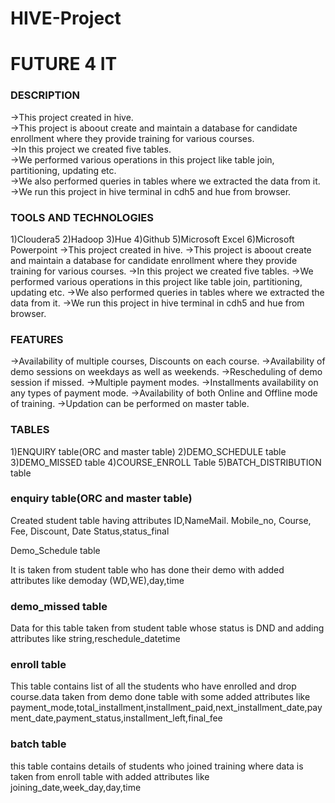 # HIVE-Project
# FUTURE 4 IT

### DESCRIPTION
->This project created in hive. <br> 
->This project is aboout create and maintain a database for candidate enrollment where they provide training for various courses. <br>
->In this project we created five tables. <br>
->We performed various operations in this project like table join, partitioning, updating etc. <br>
->We also performed queries in tables where we extracted the data from it. <br>
->We run this project in hive terminal in cdh5 and hue from browser. <br>

### TOOLS AND TECHNOLOGIES

1)Cloudera5 
2)Hadoop 
3)Hue 
4)Github 
5)Microsoft Excel 
6)Microsoft Powerpoint 
->This project created in hive.  ->This project is aboout create and maintain a database for candidate enrollment where they provide training for various courses.  ->In this project we created five tables.  ->We performed various operations in this project like table join, partitioning, updating etc.  ->We also performed queries in tables where we extracted the data from it.  ->We run this project in hive terminal in cdh5 and hue from browser. 

### FEATURES

->Availability of multiple courses, Discounts on each course. 
->Availability of demo sessions on weekdays as well as weekends. 
->Rescheduling of demo session if missed. 
->Multiple payment modes. 
->Installments availability on any types of payment mode. 
->Availability of both Online and Offline mode of training. 
->Updation can be performed on master table. 

### TABLES

1)ENQUIRY table(ORC and master table) 
2)DEMO_SCHEDULE table 
3)DEMO_MISSED table 
4)COURSE_ENROLL Table 
5)BATCH_DISTRIBUTION table 

### enquiry table(ORC and master table)

Created student table having attributes ID,NameMail. Mobile_no, Course, Fee, Discount, Date Status,status_final

Demo_Schedule table

It is taken from student table who has done their demo with added attributes like demoday (WD,WE),day,time

###  demo_missed table

Data for this table taken from student table whose status is DND and adding attributes like string,reschedule_datetime

### enroll table

This table contains list of all the students who have enrolled and drop course.data taken from demo done table with some added attributes like payment_mode,total_installment,installment_paid,next_installment_date,payment_date,payment_status,installment_left,final_fee

### batch table

this table contains details of students who joined training where data is taken from enroll table with added attributes like joining_date,week_day,day,time

